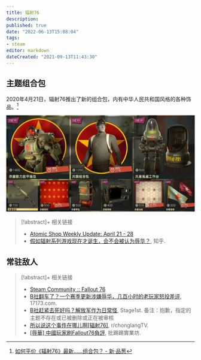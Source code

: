 ```yaml
---
title: 辐射76
description:
published: true
date: "2022-06-13T15:08:04"
tags:
- steam
editor: markdown
dateCreated: "2021-09-13T11:43:30"
---
```


## 主题组合包

2020年4月21日，辐射76推出了新的组合包，内有中华人民共和国风格的各种饰品。[^24071]

[^24071]: [如何平价《辐射76》最新......组合包？ - 新·品葱](https://web.archive.org/web/20210913033119/https://pincong.rocks/question/24071)

![辐射76中华人民共和国风格组合包](/src/game/fo76/fo76_ccpp.webp)

> [!abstract]+ 相关链接
>
> +   [Atomic Shop Weekly Update: April 21 - 28](https://web.archive.org/web/20210913034346/https://fallout.bethesda.net/en/article/5kH2D1oAgZKfMDrK4txboY/atomic-shop-weekly-update-april-21-28)
> +   [假如辐射系列游戏现在才诞生，会不会被认为辱华？](https://web.archive.org/web/20210913033129/https://www.zhihu.com/question/375846183), 知乎.

## 常驻敌人

> [!abstract]+ 相关链接
>
> +   [Steam Community :: Fallout 76](https://web.archive.org/web/20210913035856/https://steamcommunity.com/app/1151340/negativereviews/?browsefilter=mostrecent&snr=1_5_100010_&filterLanguage=schinese&p=1)
> +   [B社翻车了？一个赛季更新涉嫌辱华，几百小时的老玩家怒投差评](https://web.archive.org/web/20210913033129/http://news.17173.com/content/09122021/161341825.shtml), 17173.com.
> +   [B社赶紧去死好吗？解放军作为日常怪](https://web.archive.org/web/20210913034207/https://webcache.googleusercontent.com/search?q=cache:OVCjjrgq8P4J:https://bbs.saraba1st.com/2b/thread-2025732-1-1.html), Stage1st. 备注：抱歉，指定的主题不存在或已被删除或正在被审核
> +   [所以说这个事件在哪儿啊[辐射76]](https://web.archive.org/web/20210910185923/https://old.reddit.com/r/chonglangTV/comments/plr17a/所以说这个事件在哪儿啊辐射76/), r/chonglangTV.
> +   [[辱華] 中國玩家刷Fallout76負評](https://web.archive.org/web/20210914153122/https://www.ptt.cc/bbs/C_Chat/M.1631329303.A.B27.html), 批踢踢實業坊.

